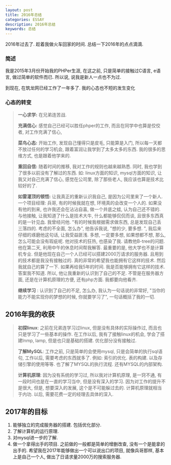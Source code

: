 ```yaml
---
layout: post
title: 2016年总结
categories: ESSAY
description: 2016年总结
keywords: 总结
---
```


2016年过去了. 趁着我做火车回家的时间. 总结一下2016年的点点滴滴. 

### 简述

我是2015年3月份开始我的PHPer生涯, 在这之前, 只是简单的接触过C语言, e语言, 做过简单的软件而已. 所以说, 说我是新人一点也不为过. 

到现在, 在筑龙网已经工作了一年多了. 我的心态也不短的发生变化

### 心态的转变

> **一心求学:** 在兄弟连苦战. 
> 
> **充满信心:** 感觉自己已经可以胜任phper的工作, 而且在同学中也算是佼佼者, 对工作充满了信心, 
> 
> **菜鸟心态:** 开始工作, 发现自己懂得只是皮毛, 只能算是入门, 所以每一天都不放过任何的学习机会, 跟着富润让我学到了太多太多的东西. 我的很多的思维方式, 也是跟着他学来的. 
> 
> **重回自信:** 随着时间的推移, 我对工作的规则也越来越熟悉. 同时, 我也学到了很多以前没有了解过的东西. 如: linux方面的知识, mysql方面的知识, 让我又对自己充满了信心, 感觉在公司里, 除了那些老人, 我应该也算是技术比较好的了. 
> 
> **如雷灌顶的顿悟:** 让我真正的重新认识我自己, 是因为公司里来了一个新人. 一个项目经理: 兵哥, 有的时候我就在想, 环境真的会改变一个人的. 如果没有他的到来, 也许我还会在沾沾自喜, 做一个井底之蛙, 认为自己还不错的. 与他接触, 让我知道了什么是技术大牛, 什么都能够侃侃而谈, 且很多东西真的是一针见血. 我曾经问他. "有的时候我根据需求做东西, 总是发现自己丢三落四的. 考虑的不全面, 怎么办", 他告诉我说, "想的少, 要多想. ", 我后来仔细的琢磨他这句话, 让我受益匪浅. 多想, 一定要多想, 如果想都不想, 那么, 怎么可能会没有瑕疵呢. 他对技术的狂热, 也感染了我. 请教他B-tree的问题. 他在第二天, 利用中午的休息时间帮我解答. 最重要的是, 他大学也不是计算机专业. 但是他现在自己一个人已经可以搭建2000万请求的服务器. 且用到的技术都是我没有接触过的. 真的非常的希望我也能拥有它这样的技术. 然后我就自己的算了一下. 如果再给我5年的时间. 我是否能够拥有它这样的技术. 答案我不知道. 所以, 他让我重新的认识到了自己的不足. 不管是在服务器方面, 还是在计算机原理的方便, 还有php方面. 我都要向他看齐. 
> 
> **继续学习** : 认识到了自己的不足, 怎么办, 我认为一句话说的非常好, "当你的能力不能实现你的梦想的时候, 你就要学习了", 一句话概括了我的一切. 


## 2016年我的收获

> **初探linux**: 之前在兄弟连学习过linux, 但是没有具体的实际操作过, 而且也只是学习了一些基本的操作. 在工作以后, 我有了接触linux的机会, 学会了搭建lnmp, lamp, 但是也只是基础的搭建. 优化部分没有接触过. 
> 
> **了解MySQL**: 工作之前, 只是简单的会使用mysql, 只是会简单的执行sql语句, 工作以后, 需要考虑的东西就多了. 例如: 索引的优化. 表的构建. 以及存储引擎的使用等等. 也了解了MYSQL的执行流程. 还有MYSQL的内部架构. 
> 
> **计算机原理**: 因为没有系统的学习过, 所以我对计算机原理, 是一窍不通, 有一段时间也是在一直的学习当中, 但是没有深入的学习. 因为对工作的提升不是很大, 但是, 想要深入的发展, 这个是不可能躲过去的. 计算机原理就相当于内功. 以后, 需要花费一定的经理去具体的深入. 
> 

## 2017年的目标

1. 能够独立的完成服务器的搭建. 包括优化部分. 
2. 了解计算机的运行原理. 
3. 对mysql进一步的了解. 
4. 做一个拿得出手的项目. 之前做的一般都是简单的增删改查, 没有一个是能拿的出手的. 希望我在2017年能够做出一个可以说出口的项目, 就像兵哥那样, 基本上是自己一个人, 做出了日请求量2000万的搜索服务器. 










